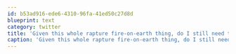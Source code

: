```yaml
---
id: b53ad916-ede6-4310-96fa-41ed50c27d8d
blueprint: text
category: twitter
title: 'Given this whole rapture fire-on-earth thing, do I still need to bring a bbq to #Wynjapalooza ?'
caption: 'Given this whole rapture fire-on-earth thing, do I still need to bring a bbq to <span class="hashtag hashtag_local">#<a href="http://tweettemp.darylchymko.ca/?tag=wynjapalooza">Wynjapalooza</a> ?'
---
```

